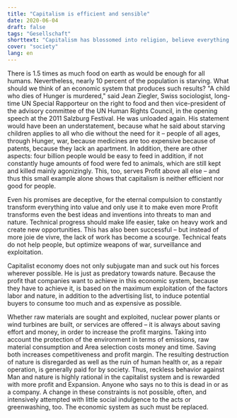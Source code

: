 ```yaml
---
title: "Capitalism is efficient and sensible"
date: 2020-06-04
draft: false
tags: "Gesellschaft"
shorttext: "Capitalism has blossomed into religion, believe everything and question little, which is not only demonstrated by the worldwide protests."
cover: "society"
lang: en
---
```


There is 1.5 times as much food on earth as would be enough for all humans. Nevertheless, nearly 10 percent of the population is starving. What should we think of an economic system that produces such results? "A child who dies of Hunger is murdered," said Jean Ziegler, Swiss sociologist, long-time UN Special Rapporteur on the right to food and then vice-president of the advisory committee of the UN Human Rights Council, in the opening speech at the 2011 Salzburg Festival. He was unloaded again. His statement would have been an understatement, because what he said about starving children applies to all who die without the need for it – people of all ages, through Hunger, war, because medicines are too expensive because of patents, because they lack an apartment. In addition, there are other aspects: four billion people would be easy to feed in addition, if not constantly huge amounts of food were fed to animals, which are still kept and killed mainly agonizingly. This, too, serves Profit above all else – and thus this small example alone shows that capitalism is neither efficient nor good for people.

Even his promises are deceptive, for the eternal compulsion to constantly transform everything into value and only use it to make even more Profit transforms even the best ideas and inventions into threats to man and nature. Technical progress should make life easier, take on heavy work and create new opportunities. This has also been successful – but instead of more joie de vivre, the lack of work has become a scourge. Technical feats do not help people, but optimize weapons of war, surveillance and exploitation.

Capitalist economy does not only subjugate man and suck out his forces wherever possible. He is just as predatory towards nature. Because the profit that companies want to achieve in this economic system, because they have to achieve it, is based on the maximum exploitation of the factors labor and nature, in addition to the advertising list, to induce potential buyers to consume too much and as expensive as possible.

Whether raw materials are sought and exploited, nuclear power plants or wind turbines are built, or services are offered – it is always about saving effort and money, in order to increase the profit margins. Taking into account the protection of the environment in terms of emissions, raw material consumption and Area selection costs money and time. Saving both increases competitiveness and profit margin. The resulting destruction of nature is disregarded as well as the ruin of human health or, as a repair operation, is generally paid for by society. Thus, reckless behavior against Man and nature is highly rational in the capitalist system and is rewarded with more profit and Expansion. Anyone who says no to this is dead in or as a company. A change in these constraints is not possible, often, and intensively attempted with little social indulgence to the acts or greenwashing, too. The economic system as such must be replaced.
